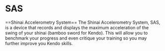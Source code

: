 # SAS
==Shinai Accelerometry System== The Shinai Accelerometry System, SAS, is a device that records and displays the maximum acceleration of the swing of your shinai (bamboo sword for Kendo). This will allow you to benchmark your progress and even critique your training so you may further improve you Kendo skills.
